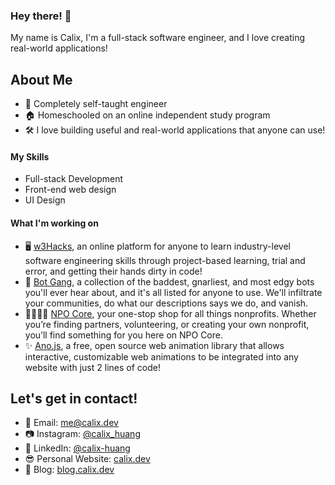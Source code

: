 ### Hey there! 👋

My name is Calix, I'm a full-stack software engineer, and I love creating real-world applications! 

## About Me
* 📖 Completely self-taught engineer
* 🏠 Homeschooled on an online independent study program
* 🛠 I love building useful and real-world applications that anyone can use!

#### My Skills
* Full-stack Development
* Front-end web design
* UI Design

#### What I'm working on 
* 🖥 [w3Hacks](https://w3hacks.com/), an online platform for anyone to learn industry-level software engineering skills through project-based learning, trial and error, and getting their hands dirty in code!
* 🤖 [Bot Gang](https://botgang.tech/), a collection of the baddest, gnarliest, and most edgy bots you'll ever hear about, and it's all listed for anyone to use. We'll infiltrate your communities, do what our descriptions says we do, and vanish.
* 👨‍👨‍👦‍👦 [NPO Core](https://npocore.com/), your one-stop shop for all things nonprofits. Whether you’re finding partners, volunteering, or creating your own nonprofit, you’ll find something for you here on NPO Core.
* ✨ [Ano.js](https://anojs.com/), a free, open source web animation library that allows interactive, customizable web animations to be integrated into any website with just 2 lines of code!

## Let's get in contact!
* 📧 Email: [me@calix.dev](mailto:me@calix.dev)
* 📷 Instagram: [@calix_huang](https://instagram.com/calix_huang)
* 💼 LinkedIn: [@calix-huang](https://linkedin.com/in/calix-huang)
* 😎 Personal Website: [calix.dev](https://www.calix.dev/)
* 📝 Blog: [blog.calix.dev](https://blog.calix.dev)
